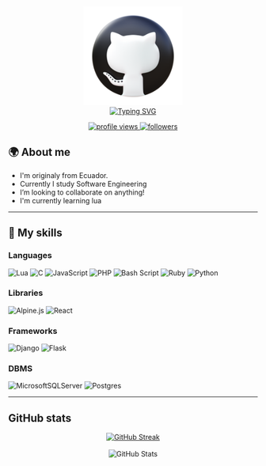 <div align=center>
    <img src="https://raw.githubusercontent.com/hungpham3112/hungpham3112/main/assets/github.png" alt="github 3d icon" height="200">
</div>

<div align=center>
    <a href="https://git.io/typing-svg"><img src="https://readme-typing-svg.herokuapp.com?font=Fira+Code&duration=5000&pause=500&color=52F7EF&center=true&vCenter=true&width=500&lines=Hi!+I'm+William+Garcia;Open-source+enthusiast;Software+Engineering+Student;Code+lover" alt="Typing SVG" /></a>
</div>

<p align="center">
	<a href="https://github.com/williamgarcia2004">
		<img src="https://komarev.com/ghpvc/?username=williamgarcia2004&label=Profile%20views&color=0e75b6&style=flat" alt="profile views"/>
	</a>
	<a href="https://github.com/williamgarcia2004">
		<img src="https://img.shields.io/github/followers/williamgarcia2004?label=Followers" alt="followers"/>
	</a>
</p>

## 🌍 About me
- I'm originaly from Ecuador.
- Currently I study Software Engineering
- I’m looking to collaborate on anything!
- I'm currently learning lua
---
## 🔨 My skills 
### Languages
![Lua](https://img.shields.io/badge/lua-%232C2D72.svg?style=for-the-badge&logo=lua&logoColor=white) 
![C](https://img.shields.io/badge/c-%2300599C.svg?style=for-the-badge&logo=c&logoColor=white)
![JavaScript](https://img.shields.io/badge/javascript-%23323330.svg?style=for-the-badge&logo=javascript&logoColor=%23F7DF1E)
![PHP](https://img.shields.io/badge/php-%23777BB4.svg?style=for-the-badge&logo=php&logoColor=white)
![Bash Script](https://img.shields.io/badge/bash_script-%23121011.svg?style=for-the-badge&logo=gnu-bash&logoColor=white)
![Ruby](https://img.shields.io/badge/ruby-%23CC342D.svg?style=for-the-badge&logo=ruby&logoColor=white)
![Python](https://img.shields.io/badge/python-3670A0?style=for-the-badge&logo=python&logoColor=ffdd54)

### Libraries
![Alpine.js](https://img.shields.io/badge/alpinejs-white.svg?style=for-the-badge&logo=alpinedotjs&logoColor=%238BC0D0)
![React](https://img.shields.io/badge/react-%2320232a.svg?style=for-the-badge&logo=react&logoColor=%2361DAFB)

### Frameworks
![Django](https://img.shields.io/badge/django-%23092E20.svg?style=for-the-badge&logo=django&logoColor=white)
![Flask](https://img.shields.io/badge/flask-%23000.svg?style=for-the-badge&logo=flask&logoColor=white)

### DBMS
![MicrosoftSQLServer](https://img.shields.io/badge/Microsoft%20SQL%20Server-CC2927?style=for-the-badge&logo=microsoft%20sql%20server&logoColor=white)
![Postgres](https://img.shields.io/badge/postgres-%23316192.svg?style=for-the-badge&logo=postgresql&logoColor=white)

---
## GitHub stats
<div align="center">
  <a href="https://git.io/streak-stats">
    <img src="https://streak-stats.demolab.com?user=williamgarcia2004&cache_seconds=3600&theme=dark" alt="GitHub Streak" />
  </a>
</div>

<br>

<div align="center">
  <img src="https://github-readme-stats.vercel.app/api/top-langs/?username=williamgarcia2004&cache_seconds=3600&theme=dark&show_icons=true&hide_border=true&layout=compact" alt="GitHub Stats" />
</div>

